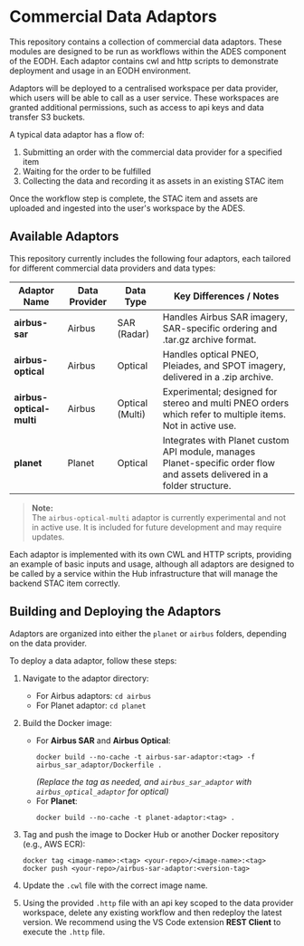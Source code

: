 # Commercial Data Adaptors

This repository contains a collection of commercial data adaptors. These modules are designed to be run as workflows within the ADES component of the EODH. Each adaptor contains cwl and http scripts to demonstrate deployment and usage in an EODH environment. 

Adaptors will be deployed to a centralised workspace per data provider, which users will be able to call as a user service. These workspaces are granted additional permissions, such as access to api keys and data transfer S3 buckets.

A typical data adaptor has a flow of:
1. Submitting an order with the commercial data provider for a specified item
2. Waiting for the order to be fulfilled
3. Collecting the data and recording it as assets in an existing STAC item

Once the workflow step is complete, the STAC item and assets are uploaded and ingested into the user's workspace by the ADES.

## Available Adaptors

This repository currently includes the following four adaptors, each tailored for different commercial data providers and data types:

| Adaptor Name         | Data Provider | Data Type         | Key Differences / Notes                                      |
|----------------------|--------------|-------------------|--------------------------------------------------------------|
| **airbus-sar**       | Airbus       | SAR (Radar)       | Handles Airbus SAR imagery, SAR-specific ordering and .tar.gz archive format. |
| **airbus-optical**   | Airbus       | Optical           | Handles optical PNEO, Pleiades, and SPOT imagery, delivered in a .zip archive. |
| **airbus-optical-multi** | Airbus   | Optical (Multi)   | Experimental; designed for stereo and multi PNEO orders which refer to multiple items. Not in active use. |
| **planet**           | Planet       | Optical           | Integrates with Planet custom API module, manages Planet-specific order flow and assets delivered in a folder structure.        |

> **Note:**  
> The `airbus-optical-multi` adaptor is currently experimental and not in active use. It is included for future development and may require updates.

Each adaptor is implemented with its own CWL and HTTP scripts, providing an example of basic inputs and usage, although all adaptors are designed to be called by a service within the Hub infrastructure that will manage the backend STAC item correctly.

## Building and Deploying the Adaptors

Adaptors are organized into either the `planet` or `airbus` folders, depending on the data provider.

To deploy a data adaptor, follow these steps:

1. Navigate to the adaptor directory:
   - For Airbus adaptors: `cd airbus`
   - For Planet adaptor: `cd planet`

2. Build the Docker image:
   - For **Airbus SAR** and **Airbus Optical**:
     ```
     docker build --no-cache -t airbus-sar-adaptor:<tag> -f airbus_sar_adaptor/Dockerfile .
     ```
     *(Replace the tag as needed, and `airbus_sar_adaptor` with `airbus_optical_adaptor` for optical)*
   - For **Planet**:
     ```
     docker build --no-cache -t planet-adaptor:<tag> .
     ```
3. Tag and push the image to Docker Hub or another Docker repository (e.g., AWS ECR):
   ```
   docker tag <image-name>:<tag> <your-repo>/<image-name>:<tag>
   docker push <your-repo>/airbus-sar-adaptor:<version-tag>
   ```
4. Update the `.cwl` file with the correct image name.
5. Using the provided `.http` file with an api key scoped to the data provider workspace, delete any existing workflow and then redeploy the latest version. We recommend using the VS Code extension **REST Client** to execute the `.http` file.
